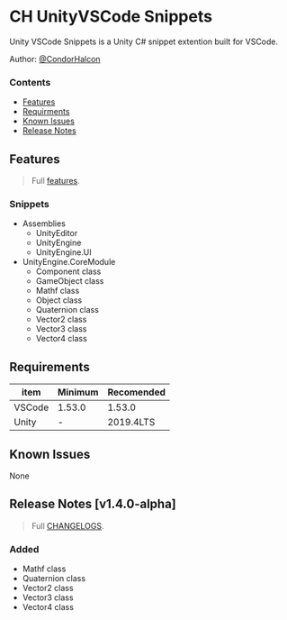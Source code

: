 # CH UnityVSCode Snippets

Unity VSCode Snippets is a Unity C# snippet extention built for VSCode.

Author: [@CondorHalcon](https://github.com/CondorHalcon)

### Contents
- [Features](#features)
- [Requirments](#requirements)
- [Known Issues](#known-issues)
- [Release Notes](#release-notes-v100-alpha1---2021-02-13)

## Features
> Full [features](https://github.com/CondorHalcon/CH-UnityVSCode-Snippets/FEATURES.md).

### Snippets
- Assemblies
  - UnityEditor
  - UnityEngine
  - UnityEngine.UI
- UnityEngine.CoreModule
  - Component class
  - GameObject class
  - Mathf class
  - Object class
  - Quaternion class
  - Vector2 class
  - Vector3 class
  - Vector4 class

## Requirements
item | Minimum | Recomended
-------|---------|-----------
VSCode | 1.53.0  | 1.53.0
Unity  | -       | 2019.4LTS

## Known Issues
None

## Release Notes [v1.4.0-alpha]
> Full [CHANGELOGS](https://github.com/CondorHalcon/CH-UnityVSCode-Snippets/CHANGELOG.md).

### Added
- Mathf class
- Quaternion class
- Vector2 class
- Vector3 class
- Vector4 class
